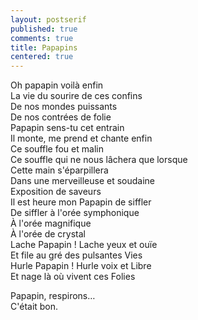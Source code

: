 ```yaml
---
layout: postserif
published: true
comments: true
title: Papapins
centered: true
---
```

Oh papapin voilà enfin  
La vie du sourire de ces confins  
De nos mondes puissants  
De nos contrées de folie  
Papapin sens-tu cet entrain  
Il monte, me prend et chante enfin  
Ce souffle fou et malin  
Ce souffle qui ne nous lâchera que lorsque  
Cette main s'éparpillera  
Dans une merveilleuse et soudaine  
Exposition de saveurs  
Il est heure mon Papapin de siffler  
De siffler à l'orée symphonique  
À l'orée magnifique  
À l'orée de crystal  
Lache Papapin ! Lache yeux et ouïe  
Et file au gré des pulsantes Vies  
Hurle Papapin ! Hurle voix et Libre  
Et nage là où vivent ces Folies

Papapin, respirons…  
C'était bon.
